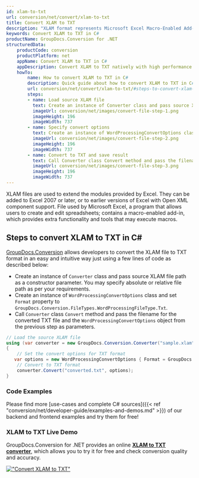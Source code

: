 ```yaml
---
id: xlam-to-txt
url: conversion/net/convert/xlam-to-txt
title: Convert XLAM to TXT
description: "XLAM format represents Microsoft Excel Macro-Enabled Add-In with .xlam extension. Learn how to convert XLAM to TXT file programmatically in C# language using GroupDocs.Conversion for .NET library."
keywords: Convert XLAM to TXT in C#
productName: GroupDocs.Conversion for .NET
structuredData:
    productCode: conversion
    productPlatform: net
    appName: Convert XLAM to TXT in C#
    appDescription: Convert XLAM to TXT natively with high performance using C# language and server side GroupDocs.Conversion for .NET APIs, without the use of any software like Microsoft or Open Office.
    howTo:
        name: How to convert XLAM to TXT in C# 
        description: Quick guide about how to convert XLAM to TXT in C# with high performance and accuracy.
        url: conversion/net/convert/xlam-to-txt/#steps-to-convert-xlam-to-txt-in-c
        steps:
        - name: Load source XLAM file 
          text: Create an instance of Converter class and pass source XLAM file path as a constructor parameter. You may specify absolute or relative file path as per your requirements. 
          imageUrl: conversion/net/images/convert-file-step-1.png
          imageHeight: 196
          imageWidth: 737
        - name: Specify convert options 
          text: Create an instance of WordProcessingConvertOptions class.
          imageUrl: conversion/net/images/convert-file-step-2.png
          imageHeight: 196
          imageWidth: 737
        - name: Convert to TXT and save result 
          text: Call Converter class Convert method and pass the filename for the converted HTML file and the WordProcessingConvertOptions object from the previous step as parameters.
          imageUrl: conversion/net/images/convert-file-step-3.png
          imageHeight: 196
          imageWidth: 737
---
```


XLAM files are used to extend the modules provided by Excel. They can be added to Excel 2007 or later, or to earlier versions of Excel with Open XML component support. File used by Microsoft Excel, a program that allows users to create and edit spreadsheets; contains a macro-enabled add-in, which provides extra functionality and tools that may execute macros.

## Steps to convert XLAM to TXT in C#

[GroupDocs.Conversion](https://products.groupdocs.com/conversion/net) allows developers to convert the XLAM file to TXT format in an easy and intuitive way just using a few lines of code as described below:

* Create an instance of `Converter` class and pass source XLAM file path as a constructor parameter. You may specify absolute or relative file path as per your requirements. 
* Create an instance of `WordProcessingConvertOptions` class and set `Format` property to `GroupDocs.Conversion.FileTypes.WordProcessingFileType.Txt`.
* Call `Converter` class `Convert` method and pass the filename for the converted TXT file and the `WordProcessingConvertOptions` object from the previous step as parameters.

```csharp
// Load the source XLAM file
using (var converter = new GroupDocs.Conversion.Converter("sample.xlam"))
{
    // Set the convert options for TXT format
   var options = new WordProcessingConvertOptions { Format = GroupDocs.Conversion.FileTypes.WordProcessingFileType.Txt };
    // Convert to TXT format
    converter.Convert("converted.txt", options);
}
```

### Code Examples

Please find more [use-cases and complete C# sources]({{< ref "conversion/net/developer-guide/examples-and-demos.md" >}}) of our backend and frontend examples and try them for free!

### XLAM to TXT Live Demo

GroupDocs.Conversion for .NET provides an online [**XLAM to TXT converter**](https://products.groupdocs.app/conversion/xlam-to-txt), which allows you to try it for free and check conversion quality and accuracy.

[!["Convert XLAM to TXT"](conversion/net/images/convert-to-txt/convert-xlam-to-txt.png)](https://products.groupdocs.app/conversion/xlam-to-txt)